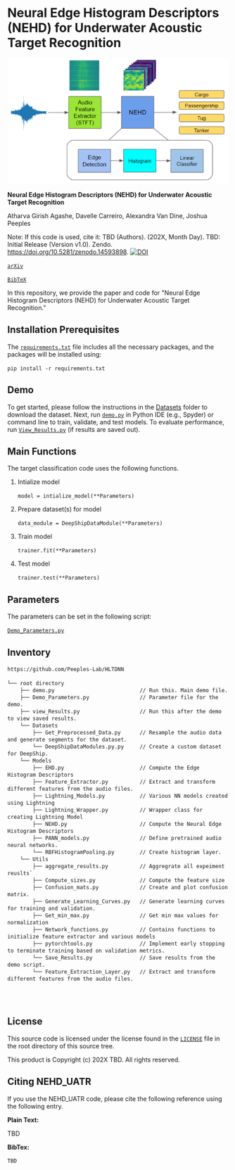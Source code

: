 # Neural Edge Histogram Descriptors (NEHD) for Underwater Acoustic Target Recognition
<p align="center">
  <img src="Figures/NEHD_freamework.png" alt="Workflow Diagram">
</p>


**Neural Edge Histogram Descriptors (NEHD) for Underwater Acoustic Target Recognition**

Atharva Girish Agashe, Davelle Carreiro, Alexandra Van Dine, Joshua Peeples

Note: If this code is used, cite it:  TBD (Authors). (202X, Month Day). TBD: Initial Release (Version v1.0).
Zendo. https://doi.org/10.5281/zenodo.14593898.
[![DOI](https://zenodo.org/badge/DOI/10.5281/zenodo.14593898.svg)](https://doi.org/10.5281/zenodo.14593898)

[`arXiv`](https://arxiv.org/abs/2307.13788)

[`BibTeX`](#CitingHist)



In this repository, we provide the paper and code for "Neural Edge Histogram Descriptors (NEHD) for Underwater Acoustic Target Recognition."

## Installation Prerequisites


The [`requirements.txt`](requirements.txt) file includes all the necessary packages, and the packages will be installed using:

   ```pip install -r requirements.txt```


## Demo

To get started, please follow the instructions in the [Datasets](Datasets) folder to download the dataset.
Next, run [`demo.py`](demo.py) in Python IDE (e.g., Spyder) or command line to train, validate, and test models. 
To evaluate performance,
run [`View_Results.py`](View_Results.py) (if results are saved out).


## Main Functions

The target classification code uses the following functions. 

1. Intialize model  

   ```model = intialize_model(**Parameters)```

2. Prepare dataset(s) for model
   
   ```data_module = DeepShipDataModule(**Parameters)```

3. Train model 

   ```trainer.fit(**Parameters)```

4. Test model

   ```trainer.test(**Parameters)```


## Parameters

The parameters can be set in the following script:
   
[`Demo_Parameters.py`](Demo_Parameters.py)

## Inventory

```
https://github.com/Peeples-Lab/HLTDNN 

└── root directory
    ├── demo.py                           // Run this. Main demo file.
    ├── Demo_Parameters.py                // Parameter file for the demo.
    ├── view_Results.py                   // Run this after the demo to view saved results. 
    └── Datasets                
        ├── Get_Preprocessed_Data.py      // Resample the audio data and generate segments for the dataset.
        └── DeepShipDataModules.py.py     // Create a custom dataset for DeepShip.
    └── Models
        ├── EHD.py                        // Compute the Edge Histogram Descriptors
        ├── Feature_Extractor.py          // Extract and transform different features from the audio files.
        ├── Lightning_Models.py           // Various NN models created using Lightning
        ├── Lightning_Wrapper.py          // Wrapper class for creating Lightning Model
        ├── NEHD.py                       // Compute the Neural Edge Histogram Descriptors
        ├── PANN_models.py                // Define pretrained audio neural networks.
        └── RBFHistogramPooling.py        // Create histogram layer.
    └── Utils
        ├── aggregate_results.py          // Aggregrate all expeiment reuslts`
        ├── Compute_sizes.py              // Compute the feature size
        ├── Confusion_mats.py             // Create and plot confusion matrix.
        ├── Generate_Learning_Curves.py   // Generate learning curves for training and validation.
        ├── Get_min_max.py                // Get min max values for normalization
        ├── Network_functions.py          // Contains functions to initialize feature extractor and various models
        ├── pytorchtools.py               // Implement early stopping to terminate training based on validation metrics.
        └── Save_Results.py               // Save results from the demo script.
        └── Feature_Extraction_Layer.py   // Extract and transform different features from the audio files.




```

## License

This source code is licensed under the license found in the [`LICENSE`](LICENSE) file in the root directory of this source tree.

This product is Copyright (c) 202X TBD. All rights reserved.

## <a name="CitingHist"></a>Citing NEHD_UATR

If you use the NEHD_UATR code, please cite the following reference using the following entry.

**Plain Text:**

TBD

**BibTex:**

```
TBD
```
